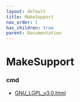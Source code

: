 ```yaml
---
layout: default
title: MakeSupport
nav_order: 1
has_children: true
parent: Documentation
---
```

# MakeSupport
### cmd

- [GNU_LGPL_v3.0.html](cmd/GNU_LGPL_v3.0.html)

